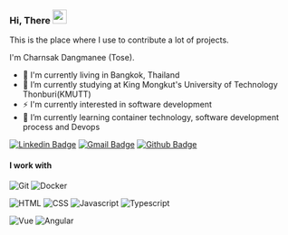 ### Hi, There <img src="https://media.giphy.com/media/hvRJCLFzcasrR4ia7z/giphy.gif" width="25px">
This is the place where I use to contribute a lot of projects.

I'm Charnsak Dangmanee (Tose).
- 🚀 I'm currently living in Bangkok, Thailand
- 🔭 I’m currently studying at King Mongkut's University of Technology Thonburi(KMUTT)
- ⚡ I'm currently interested in software development
- 🌱 I’m currently learning container technology, software development process and Devops

[![Linkedin Badge](https://img.shields.io/badge/-f9uf-blue?style=flat&logo=Linkedin&logoColor=white&link=https://www.linkedin.com/in/f9uf/)](https://www.linkedin.com/in/f9uf/)
[![Gmail Badge](https://img.shields.io/badge/-charnsak.dangmanee-c14438?style=flat&logo=Gmail&logoColor=white&link=mailto:charnsak.dangmanee@gmail.com)](mailto:charnsak.dangmanee@gmail.com)
[![Github Badge](https://img.shields.io/badge/-@F9Uf-24292e?style=flat&logo=Github&logoColor=white&link=https://github.com/F9Uf)](https://github.com/F9Uf)

#### I work with
![Git](https://img.shields.io/badge/-Git-f04f33?style=flat&logo=git&logoColor=white)
![Docker](https://img.shields.io/badge/-Docker-46a1f1?style=flat&logo=docker&logoColor=white)

![HTML](https://img.shields.io/badge/-HTML-orange?style=flat&logo=html5&logoColor=white)
![CSS](https://img.shields.io/badge/-CSS-3799d6?style=flat&logo=css3&logoColor=white)
![Javascript](https://img.shields.io/badge/-Javascript-yellow?style=flat&logo=javascript&logoColor=white)
![Typescript](https://img.shields.io/badge/-Typescript-007acc?style=flat&logo=typescript&logoColor=white)

![Vue](https://img.shields.io/badge/-Vue-35495e?style=flat&logo=vue.js&logoColor=41b883)
![Angular](https://img.shields.io/badge/-Angular-red?style=flat&logo=angular&logoColor=white)
